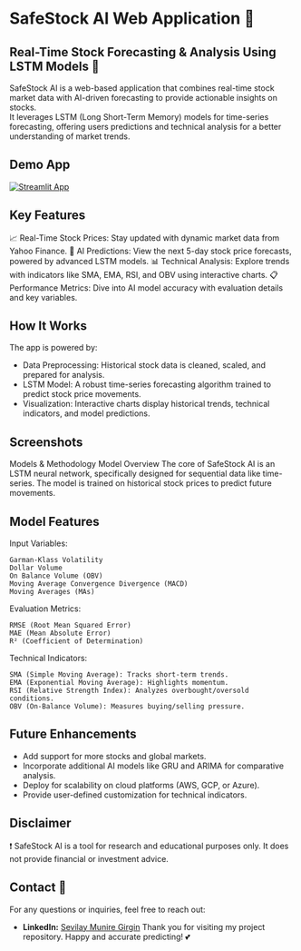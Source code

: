# SafeStock AI Web Application 🔮
## Real-Time Stock Forecasting & Analysis Using LSTM Models 🤖
SafeStock AI is a web-based application that combines real-time stock market data with AI-driven forecasting to provide actionable insights on stocks.   
It leverages LSTM (Long Short-Term Memory) models for time-series forecasting, offering users predictions and technical analysis for a better understanding of market trends.


## Demo App

[![Streamlit App](https://static.streamlit.io/badges/streamlit_badge_black_white.svg)](https://app-starter-kit.streamlit.app/)

## Key Features
📈 Real-Time Stock Prices: Stay updated with dynamic market data from Yahoo Finance.
🤖 AI Predictions: View the next 5-day stock price forecasts, powered by advanced LSTM models.
📊 Technical Analysis: Explore trends with indicators like SMA, EMA, RSI, and OBV using interactive charts.
📋 Performance Metrics: Dive into AI model accuracy with evaluation details and key variables.


## How It Works
The app is powered by:

-  Data Preprocessing: Historical stock data is cleaned, scaled, and prepared for analysis.
- LSTM Model: A robust time-series forecasting algorithm trained to predict stock price movements.
- Visualization: Interactive charts display historical trends, technical indicators, and model predictions.

## Screenshots

Models & Methodology
Model Overview
The core of SafeStock AI is an LSTM neural network, specifically designed for sequential data like time-series. The model is trained on historical stock prices to predict future movements.

## Model Features
Input Variables: 
    
    Garman-Klass Volatility
    Dollar Volume
    On Balance Volume (OBV)
    Moving Average Convergence Divergence (MACD)
    Moving Averages (MAs)

Evaluation Metrics:
    
    RMSE (Root Mean Squared Error)
    MAE (Mean Absolute Error)
    R² (Coefficient of Determination)

Technical Indicators:
  
    SMA (Simple Moving Average): Tracks short-term trends.
    EMA (Exponential Moving Average): Highlights momentum.
    RSI (Relative Strength Index): Analyzes overbought/oversold conditions.
    OBV (On-Balance Volume): Measures buying/selling pressure.

## Future Enhancements
- Add support for more stocks and global markets.
- Incorporate additional AI models like GRU and ARIMA for comparative analysis.
- Deploy for scalability on cloud platforms (AWS, GCP, or Azure).
- Provide user-defined customization for technical indicators.

## Disclaimer
❗ SafeStock AI is a tool for research and educational purposes only. It does not provide financial or investment advice.

## Contact 📩
For any questions or inquiries, feel free to reach out:
- **LinkedIn:** [Sevilay Munire Girgin](www.linkedin.com/in/sevilay-munire-girgin-8902a7159)
Thank you for visiting my project repository. Happy and accurate predicting! 💕
